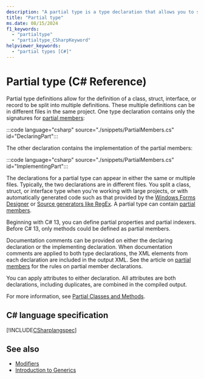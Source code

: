 ```yaml
---
description: "A partial type is a type declaration that allows you to split the declaration of the type into multiple files."
title: "Partial type"
ms.date: 08/15/2024
f1_keywords: 
  - "partialtype"
  - "partialtype_CSharpKeyword"
helpviewer_keywords: 
  - "partial types [C#]"
---
```

# Partial type (C# Reference)

Partial type definitions allow for the definition of a class, struct, interface, or record to be split into multiple definitions. These multiple definitions can be in different files in the same project. One type declaration contains only the signatures for [partial members](./partial-member.md):

:::code language="csharp" source="./snippets/PartialMembers.cs" id="DeclaringPart":::

The other declaration contains the implementation of the partial members:

:::code language="csharp" source="./snippets/PartialMembers.cs" id="ImplementingPart":::

The declarations for a partial type can appear in either the same or multiple files. Typically, the two declarations are in different files. You split a class, struct, or interface type when you're working with large projects, or with automatically generated code such as that provided by the [Windows Forms Designer](/dotnet/desktop/winforms/controls/developing-windows-forms-controls-at-design-time) or [Source generators like RegEx](../../../standard/base-types/regular-expression-source-generators.md). A partial type can contain [partial members](partial-member.md).

Beginning with C# 13, you can define partial properties and partial indexers. Before C# 13, only methods could be defined as partial members.

Documentation comments can be provided on either the declaring declaration or the implementing declaration. When documentation comments are applied to both type declarations, the XML elements from each declaration are included in the output XML. See the article on [partial members](./partial-member.md) for the rules on partial member declarations.

You can apply attributes to either declaration. All attributes are both declarations, including duplicates, are combined in the compiled output.

For more information, see [Partial Classes and Methods](../../programming-guide/classes-and-structs/partial-classes-and-methods.md).

## C# language specification

[!INCLUDE[CSharplangspec](~/includes/csharplangspec-md.md)]

## See also

- [Modifiers](index.md)
- [Introduction to Generics](../../fundamentals/types/generics.md)
